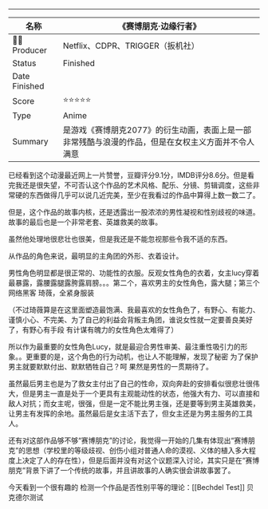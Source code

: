 ---
|名称|《赛博朋克·边缘行者》|
|---|---|
|🙎‍♀️ Producer  | Netflix、CDPR、TRIGGER（扳机社）  |
| Status  | Finished  |
| Date Finished   |    |
|Score | ⭐⭐⭐⭐⭐  |
|Type  | Anime  |
|Summary| 是游戏《赛博朋克2077》的衍生动画，表面上是一部非常残酷与浪漫的作品，但是在女权主义方面并不令人满意 |


已经看到这个动漫最近网上一片赞誉，豆瓣评分9.1分，IMDB评分8.6分。但是看完我还是很失望，不可否认这个作品的艺术风格、配乐、分镜、剪辑调度，这些非常硬的东西做得几乎可以说几近完美，至少在我看过的作品中算得上数一数二了。

但是，这个作品的故事内核，还是透露出一股浓浓的男性凝视和性别歧视的味道。故事的最后也是一个非常老套、英雄救美的故事。

虽然他处理地很悲壮也很美，但是我还是不能忽视那些令我不适的东西。

从作品的角色来说，最明显的主角团的外形、衣着设计。

男性角色明显都是很正常的、功能性的衣服。反观女性角色的衣着，女主lucy穿着最暴露，露腰露腿露胯露肩膀。。。第二个，喜欢男主的女性角色，露大腿；第三个 网络黑客 琦薇，全紧身服装

（不过琦薇算是在这里面塑造最饱满、我最喜欢的女性角色了，有野心、有能力、谨慎小心、不完美、为了自己的利益会背叛主角团，谁说女性就一定要善良美好了，有野心有手段 有计谋有魄力的女性角色太难得了）

所以作为最重要的女性角色Lucy，就是最迎合男性审美、最注重性吸引力的形象。。更重要的是，这个角色的行为动机，也让人不能理解，发现了秘密 为了保护男主就要默默付出、默默牺牲自己？呵 果然是男性的一贯期待了。

虽然最后男主也是为了救女主付出了自己的性命，双向奔赴的安排看似很悲壮很伟大，但是男主一直是处于一个更具有主观能动性的状态，他强大有力、可以直接和敌人对抗；而女主呢，很强，但是一定不能比男主强，还是要等到男主英雄救美，让男主有发挥的余地。虽然最后是女主活下去了，但女主还是为男主服务的工具人。

还有对这部作品够不够“赛博朋克”的讨论，我觉得一开始的几集有体现出“赛博朋克”的思想（学校里的等级歧视、创伤小组对普通人命的漠视、义体的植入多大程度上决定了人的存在性），但是后面并没有对这个议题深入讨论，其实只是在“赛博朋克”背景下讲了一个传统的故事，并且讲故事的人确实很会讲故事罢了。

今天看到一个很有趣的 检测一个作品是否性别平等的理论：[[Bechdel Test]] 贝克德尔测试
